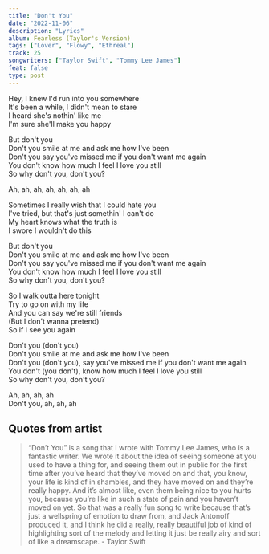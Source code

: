 ```yaml
---
title: "Don't You"
date: "2022-11-06"
description: "Lyrics"
album: Fearless (Taylor's Version)
tags: ["Lover", "Flowy", "Ethreal"]
track: 25
songwriters: ["Taylor Swift", "Tommy Lee James"]
feat: false
type: post
---
```


<p className="verse-one">
Hey, I knew I'd run into you somewhere <br />
It's been a while, I didn't mean to stare <br />
I heard she's nothin' like me <br />
I'm sure she'll make you happy <br />
</p>
<p className="chorus">
But don't you <br />
Don't you smile at me and ask me how I've been <br />
Don't you say you've missed me if you don't want me again <br />
You don't know how much I feel I love you still <br />
So why don't you, don't you? <br />
</p>
<p className="post-chorus">
Ah, ah, ah, ah, ah, ah, ah <br />
</p>
<p className="verse-two">
Sometimes I really wish that I could hate you <br />
I've tried, but that's just somethin' I can't do <br />
My heart knows what the truth is <br />
I swore I wouldn't do this <br />
</p>
<p className="chorus">
But don't you <br />
Don't you smile at me and ask me how I've been <br />
Don't you say you've missed me if you don't want me again <br />
You don't know how much I feel I love you still <br />
So why don't you, don't you? <br />
</p>
<p className="bridge">
So I walk outta here tonight <br />
Try to go on with my life <br />
And you can say we're still friends <br />
(But I don't wanna pretend) <br />
So if I see you again <br />
</p>
<p className="chorus">
Don't you (don't you) <br />
Don't you smile at me and ask me how I've been <br />
Don't you (don't you), say you've missed me if you don't want me again <br />
You don't (you don't), know how much I feel I love you still <br />
So why don't you, don't you? <br />
</p>
<p className="outro">
Ah, ah, ah, ah <br />
Don't you, ah, ah, ah <br />
</p>

## Quotes from artist

<blockquote>
“Don’t You” is a song that I wrote with Tommy Lee James, who is a fantastic writer. We wrote it about the idea of seeing someone at you used to have a thing for, and seeing them out in public for the first time after you’ve heard that they’ve moved on and that, you know, your life is kind of in shambles, and they have moved on and they’re really happy. And it’s almost like, even them being nice to you hurts you, because you’re like in such a state of pain and you haven’t moved on yet. So that was a really fun song to write because that’s just a wellspring of emotion to draw from, and Jack Antonoff produced it, and I think he did a really, really beautiful job of kind of highlighting sort of the melody and letting it just be really airy and sort of like a dreamscape. - Taylor Swift
</blockquote>
